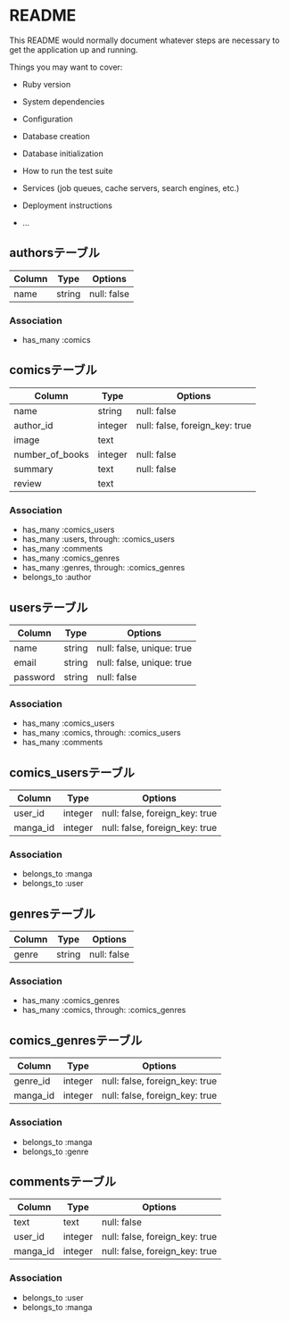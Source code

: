 # README

This README would normally document whatever steps are necessary to get the
application up and running.

Things you may want to cover:

* Ruby version

* System dependencies

* Configuration

* Database creation

* Database initialization

* How to run the test suite

* Services (job queues, cache servers, search engines, etc.)

* Deployment instructions

* ...


## authorsテーブル

|Column|Type|Options|
|------|----|-------|
|name|string|null: false|

### Association

- has_many :comics


## comicsテーブル

|Column|Type|Options|
|------|----|-------|
|name|string|null: false|
|author_id|integer|null: false, foreign_key: true|
|image|text||
|number_of_books|integer|null: false|
|summary|text|null: false|
|review|text||

### Association

- has_many :comics_users
- has_many :users, through: :comics_users
- has_many :comments
- has_many :comics_genres
- has_many :genres, through: :comics_genres
- belongs_to :author


## usersテーブル

|Column|Type|Options|
|------|----|-------|
|name|string|null: false, unique: true|
|email|string|null: false, unique: true|
|password|string|null: false|

### Association

- has_many :comics_users
- has_many :comics, through: :comics_users
- has_many :comments


## comics_usersテーブル

|Column|Type|Options|
|------|----|-------|
|user_id|integer|null: false, foreign_key: true|
|manga_id|integer|null: false, foreign_key: true|

### Association

- belongs_to :manga
- belongs_to :user


## genresテーブル

Column|Type|Options|
|------|----|-------|
|genre|string|null: false|

### Association

- has_many :comics_genres
- has_many :comics, through: :comics_genres


## comics_genresテーブル

|Column|Type|Options|
|------|----|-------|
|genre_id|integer|null: false, foreign_key: true|
|manga_id|integer|null: false, foreign_key: true|

### Association

- belongs_to :manga
- belongs_to :genre


## commentsテーブル

|Column|Type|Options|
|------|----|-------|
|text|text|null: false|
|user_id|integer|null: false, foreign_key: true|
|manga_id|integer|null: false, foreign_key: true|

### Association
- belongs_to :user
- belongs_to :manga